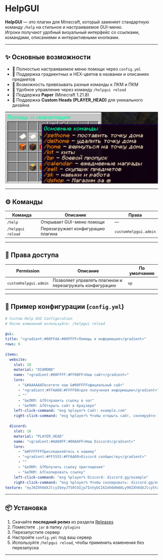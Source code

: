 # HelpGUI

**HelpGUI** — это плагин для Minecraft, который заменяет стандартную команду `/help` на стильное и настраиваемое GUI-меню.  
Игроки получают удобный визуальный интерфейс со ссылками, командами, описаниями и интерактивными кнопками.

---

## ✨ Основные возможности

- 🔹 Полностью настраиваемое меню помощи через `config.yml`
- 🔹 Поддержка градиентных и HEX-цветов в названии и описаниях предметов
- 🔹 Возможность привязывать разные команды к ЛКМ и ПКМ
- 🔹 Удобное управление через команду `/helpgui reload`
- 🔹 Поддержка **Paper** (Minecraft 1.21.8)
- 🔹 Поддержка **Custom Heads (PLAYER_HEAD)** для уникального дизайна

![helpGUI.png](assets/screenshots/helpGUI.png)

---

## ⚙️ Команды

| Команда | Описание | Права |
|----------|-----------|--------|
| `/help` | Открывает GUI-меню помощи | — |
| `/helpgui reload` | Перезагружает конфигурацию плагина | `customhelpgui.admin` |

---

## 🔑 Права доступа

| Permission | Описание | По умолчанию |
|-------------|-----------|--------------|
| `customhelpgui.admin` | Позволяет управлять плагином и перезагружать конфигурацию | `op` |

---

## 🧩 Пример конфигурации (`config.yml`)

```yml
# Custom Help GUI Configuration
# После изменений используйте: /helpgui reload

gui:
title: "<gradient:#00FFAA:#00FFFF>Помощь и информация</gradient>"
rows: 6

items:
  website:
    slot: 10
    material: "DIAMOND"
    name: "<gradient:#00FFFF:#FF00FF>Наш сайт</gradient>"
    lore:
      - "&#AAAAAAПосетите наш &#00FFFFофициальный сайт"
      - "<gradient:#FFAA00:#FFFF00>для получения информации</gradient>"
      - ""
      - "&eЛКМ: &fОтправить ссылку в чат"
      - "&eПКМ: &fОткрыть сайт в браузере"
    left-click-command: "msg %player% Сайт: example.com"
    right-click-command: "msg %player% Чтобы открыть сайт, скопируйте: example.com"

  discord:
    slot: 16
    material: "PLAYER_HEAD"
    name: "<gradient:#AA00FF:#00AAFF>Наш Discord</gradient>"
    lore:
      - "&#FFFFFFПрисоединяйтесь к нашему"
      - "<gradient:#FF5555:#FFAA00>Discord сообществу</gradient>"
      - ""
      - "&eЛКМ: &fПолучить ссылку приглашения"
      - "&eПКМ: &fСкопировать ссылку"
    left-click-command: "msg %player% Discord: discord.gg/example"
    right-click-command: "msg %player% Чтобы скопировать: discord.gg/example"
texture: "eyJ0ZXh0dXJlcyI6eyJTS0lOIjp7InVybCI6Imh0dHA6Ly90ZXh0dXJlcy5taW5lY3JhZnQubmV0L3RleHR1cmUvN2U1YjVmNmFkMjYyYjJmNGFmYjU4YTJkMjgxY2M0Y2U1YzY3MjlhY2Q0Y2Y2Y2U2ZTVlY2Q3M2Q4Y2YzYyJ9fX0="
```

---

## 📦 Установка

1. Скачайте **последний релиз** из раздела [Releases](../../releases)
2. Поместите `.jar` в папку `/plugins`
3. Перезапустите сервер
4. Настройте `config.yml` под ваш сервер
5. Используйте `/helpgui reload`, чтобы применить изменения без перезапуска

---
